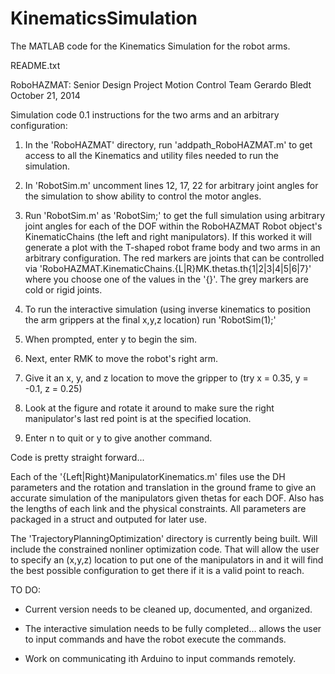 KinematicsSimulation
====================

The MATLAB code for the Kinematics Simulation for the robot arms.

README.txt

RoboHAZMAT: Senior Design Project
Motion Control Team
Gerardo Bledt
October 21, 2014

Simulation code 0.1 instructions for the two arms and an arbitrary configuration:

1. In the 'RoboHAZMAT' directory, run 'addpath_RoboHAZMAT.m' to get access to all the Kinematics and utility files needed to run the simulation.

2. In 'RobotSim.m' uncomment lines 12, 17, 22 for arbitrary joint angles for the simulation to show ability to control the motor angles.

3. Run 'RobotSim.m' as 'RobotSim;' to get the full simulation using arbitrary joint angles for each of the DOF within the RoboHAZMAT Robot object's KinematicChains (the left and right manipulators). If this worked it will generate a plot with the T-shaped robot frame body and two arms in an arbitrary configuration. The red markers are joints that can be controlled via 'RoboHAZMAT.KinematicChains.{L|R}MK.thetas.th{1|2|3|4|5|6|7}' where you choose one of the values in the '{}'. The grey markers are cold or rigid joints.

4. To run the interactive simulation (using inverse kinematics to position the arm grippers at the final x,y,z location) run 'RobotSim(1);'

5. When prompted, enter y to begin the sim.

6. Next, enter RMK to move the robot's right arm.

7. Give it an x, y, and z location to move the gripper to (try x = 0.35, y = -0.1, z = 0.25)

8. Look at the figure and rotate it around to make sure the right manipulator's last red point is at the specified location.

9. Enter n to quit or y to give another command.

Code is pretty straight forward... 

Each of the '{Left|Right}ManipulatorKinematics.m' files use the DH parameters and the rotation and translation in the ground frame to give an accurate simulation of the manipulators given thetas for each DOF. Also has the lengths of each link and the physical constraints. All parameters are packaged in a struct and outputed for later use.

The 'TrajectoryPlanningOptimization' directory is currently being built. Will include the constrained nonliner optimization code. That will allow the user to specify an (x,y,z) location to put one of the manipulators in and it will find the best possible configuration to get there if it is a valid point to reach.


 TO DO:

- Current version needs to be cleaned up, documented, and organized.

- The interactive simulation needs to be fully completed... allows the user to input commands and have the robot execute the commands.

- Work on communicating ith Arduino to input commands remotely.
